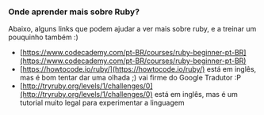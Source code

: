 ### Onde aprender mais sobre Ruby?

Abaixo, alguns links que podem ajudar a ver mais sobre ruby, e a treinar um pouquinho também :)

* [https://www.codecademy.com/pt-BR/courses/ruby-beginner-pt-BR](https://www.codecademy.com/pt-BR/courses/ruby-beginner-pt-BR)
* [https://howtocode.io/ruby/](https://howtocode.io/ruby/) está em inglês, mas é bom tentar dar uma olhada ;) vai firme do Google Tradutor :P
* [http://tryruby.org/levels/1/challenges/0](http://tryruby.org/levels/1/challenges/0)
  está em inglês, mas é um tutorial muito legal para experimentar a linguagem
